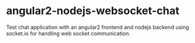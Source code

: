 # angular2-nodejs-websocket-chat
Test chat application with an angular2 frontend and nodejs backend using socket.io for handling web socket communication.